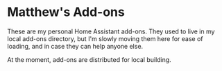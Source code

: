 # Matthew's Add-ons

These are my personal Home Assistant add-ons. They used to live in my local add-ons directory, but I'm slowly moving them here for ease of loading, and in case they can help anyone else.

At the moment, add-ons are distributed for local building.
